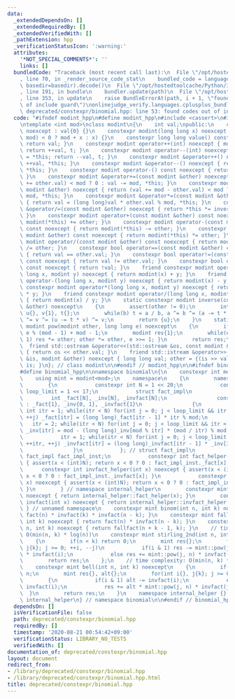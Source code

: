 ```yaml
---
data:
  _extendedDependsOn: []
  _extendedRequiredBy: []
  _extendedVerifiedWith: []
  _pathExtension: hpp
  _verificationStatusIcon: ':warning:'
  attributes:
    '*NOT_SPECIAL_COMMENTS*': ''
    links: []
  bundledCode: "Traceback (most recent call last):\n  File \"/opt/hostedtoolcache/Python/3.8.5/x64/lib/python3.8/site-packages/onlinejudge_verify/documentation/build.py\"\
    , line 70, in _render_source_code_stat\n    bundled_code = language.bundle(stat.path,\
    \ basedir=basedir).decode()\n  File \"/opt/hostedtoolcache/Python/3.8.5/x64/lib/python3.8/site-packages/onlinejudge_verify/languages/cplusplus.py\"\
    , line 191, in bundle\n    bundler.update(path)\n  File \"/opt/hostedtoolcache/Python/3.8.5/x64/lib/python3.8/site-packages/onlinejudge_verify/languages/cplusplus_bundle.py\"\
    , line 353, in update\n    raise BundleErrorAt(path, i + 1, \"found codes out\
    \ of include guard\")\nonlinejudge_verify.languages.cplusplus_bundle.BundleErrorAt:\
    \ deprecated/constexpr/binomial.hpp: line 53: found codes out of include guard\n"
  code: "#ifndef modint_hpp\n#define modint_hpp\n#include <cassert>\n#include <iostream>\n\
    \ntemplate <int mod>\nclass modint\n{\n    int val;\npublic:\n    constexpr modint()\
    \ noexcept : val{0} {}\n    constexpr modint(long long x) noexcept : val((x %=\
    \ mod) < 0 ? mod + x : x) {}\n    constexpr long long value() const noexcept {\
    \ return val; }\n    constexpr modint operator++(int) noexcept { modint t = *this;\
    \ return ++val, t; }\n    constexpr modint operator--(int) noexcept { modint t\
    \ = *this; return --val, t; }\n    constexpr modint &operator++() noexcept { return\
    \ ++val, *this; }\n    constexpr modint &operator--() noexcept { return --val,\
    \ *this; }\n    constexpr modint operator-() const noexcept { return modint(-val);\
    \ }\n    constexpr modint &operator+=(const modint &other) noexcept { return (val\
    \ += other.val) < mod ? 0 : val -= mod, *this; }\n    constexpr modint &operator-=(const\
    \ modint &other) noexcept { return (val += mod - other.val) < mod ? 0 : val -=\
    \ mod, *this; }\n    constexpr modint &operator*=(const modint &other) noexcept\
    \ { return val = (long long)val * other.val % mod, *this; }\n    constexpr modint\
    \ &operator/=(const modint &other) noexcept { return *this *= inverse(other);\
    \ }\n    constexpr modint operator+(const modint &other) const noexcept { return\
    \ modint(*this) += other; }\n    constexpr modint operator-(const modint &other)\
    \ const noexcept { return modint(*this) -= other; }\n    constexpr modint operator*(const\
    \ modint &other) const noexcept { return modint(*this) *= other; }\n    constexpr\
    \ modint operator/(const modint &other) const noexcept { return modint(*this)\
    \ /= other; }\n    constexpr bool operator==(const modint &other) const noexcept\
    \ { return val == other.val; }\n    constexpr bool operator!=(const modint &other)\
    \ const noexcept { return val != other.val; }\n    constexpr bool operator!()\
    \ const noexcept { return !val; }\n    friend constexpr modint operator+(long\
    \ long x, modint y) noexcept { return modint(x) + y; }\n    friend constexpr modint\
    \ operator-(long long x, modint y) noexcept { return modint(x) - y; }\n    friend\
    \ constexpr modint operator*(long long x, modint y) noexcept { return modint(x)\
    \ * y; }\n    friend constexpr modint operator/(long long x, modint y) noexcept\
    \ { return modint(x) / y; }\n    static constexpr modint inverse(const modint\
    \ &other) noexcept\n    {\n        assert(other != 0);\n        int a{mod}, b{other.val},\
    \ u{}, v{1}, t{};\n        while(b) t = a / b, a ^= b ^= (a -= t * b) ^= b, u\
    \ ^= v ^= (u -= t * v) ^= v;\n        return {u};\n    }\n    static constexpr\
    \ modint pow(modint other, long long e) noexcept\n    {\n        if(e < 0) e =\
    \ e % (mod - 1) + mod - 1;\n        modint res{1};\n        while(e) { if(e &\
    \ 1) res *= other; other *= other, e >>= 1; }\n        return res;\n    }\n  \
    \  friend std::ostream &operator<<(std::ostream &os, const modint &other) noexcept\
    \ { return os << other.val; }\n    friend std::istream &operator>>(std::istream\
    \ &is, modint &other) noexcept { long long val; other = {(is >> val, val)}; return\
    \ is; }\n}; // class modint\n\n#endif // modint_hpp\n\n#ifndef binomial_hpp\n\
    #define binomial_hpp\n\nnamespace binomial\n{\n    constexpr int mod = 1000000007;\n\
    \    using mint = modint<mod>;\n    namespace\n    {\n        namespace internal_helper\n\
    \        {\n            constexpr int N = 1 << 20;\n            constexpr int\
    \ loop_limit = 1 << 17;\n            struct fact_impl\n            {\n       \
    \         int _fact[N], _inv[N], _invfact[N];\n                constexpr fact_impl()\
    \ : _fact{1}, _inv{0, 1}, _invfact{1}\n                {\n                   \
    \ int itr = 1; while(itr < N) for(int j = 0; j < loop_limit && itr < N; ++itr,\
    \ ++j) _fact[itr] = (long long)_fact[itr - 1] * itr % mod;\n                 \
    \   itr = 2; while(itr < N) for(int j = 0; j < loop_limit && itr < N; ++itr, ++j)\
    \ _inv[itr] = mod - (long long)_inv[mod % itr] * (mod / itr) % mod;\n        \
    \            itr = 1; while(itr < N) for(int j = 0; j < loop_limit && itr < N;\
    \ ++itr, ++j) _invfact[itr] = (long long)_invfact[itr - 1] * _inv[itr] % mod;\n\
    \                }\n            }; // struct fact_impl\n            constexpr\
    \ fact_impl fact_impl_inst;\n            constexpr int fact_helper(int x) noexcept\
    \ { assert(x < (int)N); return x < 0 ? 0 : fact_impl_inst._fact[x]; }\n      \
    \      constexpr int invfact_helper(int x) noexcept { assert(x < (int)N); return\
    \ x < 0 ? 0 : fact_impl_inst._invfact[x]; }\n            constexpr int inv_helper(int\
    \ x) noexcept { assert(x < (int)N); return x < 0 ? 0 : fact_impl_inst._inv[x];\
    \ }\n        } // namespace internal_helper\n        constexpr mint fact(int x)\
    \ noexcept { return internal_helper::fact_helper(x); }\n        constexpr mint\
    \ invfact(int x) noexcept { return internal_helper::invfact_helper(x); }\n   \
    \ } // unnamed namespace\n    constexpr mint binom(int n, int k) noexcept { return\
    \ fact(n) * invfact(k) * invfact(n - k); }\n    constexpr mint fallfact(int n,\
    \ int k) noexcept { return fact(n) * invfact(n - k); }\n    constexpr mint risefact(int\
    \ n, int k) noexcept { return fallfact(n + k - 1, k); }\n    // time complexity:\
    \ O(min(n, k) * log(n))\n    constexpr mint stirling_2nd(int n, int k) noexcept\n\
    \    {\n        if(n < k) return 0;\n        mint res{};\n        for(int i{},\
    \ j{k}; j >= 0; ++i, --j)\n            if(i & 1) res -= mint::pow(j, n) * invfact(j)\
    \ * invfact(i);\n            else res += mint::pow(j, n) * invfact(j) * invfact(i);\n\
    \        return res;\n    };\n    // time complexity: O(min(n, k) * log(n))\n\
    \    constexpr mint bell(int n, int k) noexcept\n    {\n        if(n < k) k =\
    \ n;\n        mint res{}, alt{};\n        for(int i{}, j{k}; j >= 0; ++i, --j)\n\
    \        {\n            if(i & 1) alt -= invfact(i);\n            else alt +=\
    \ invfact(i);\n            res += alt * mint::pow(j, n) * invfact(j);\n      \
    \  }\n        return res;\n    }\n    namespace internal_helper {} // namespace\
    \ internal_helper\n} // namespace binomial\n\n#endif // binomial_hpp\n"
  dependsOn: []
  isVerificationFile: false
  path: deprecated/constexpr/binomial.hpp
  requiredBy: []
  timestamp: '2020-08-21 00:54:42+09:00'
  verificationStatus: LIBRARY_NO_TESTS
  verifiedWith: []
documentation_of: deprecated/constexpr/binomial.hpp
layout: document
redirect_from:
- /library/deprecated/constexpr/binomial.hpp
- /library/deprecated/constexpr/binomial.hpp.html
title: deprecated/constexpr/binomial.hpp
---
```

